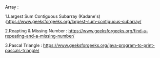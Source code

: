 Array :

  1.Largest Sum Contiguous Subarray (Kadane's) :https://www.geeksforgeeks.org/largest-sum-contiguous-subarray/

  2.Reapting & Missing Number : https://www.geeksforgeeks.org/find-a-repeating-and-a-missing-number/

  3.Pascal Triangle : https://www.geeksforgeeks.org/java-program-to-print-pascals-triangle/
  
  
  
